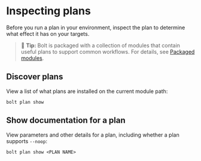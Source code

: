 # Inspecting plans

Before you run a plan in your environment, inspect the plan to determine what effect it has on your targets.

> 🔩 **Tip:** Bolt is packaged with a collection of modules that contain useful plans to support common workflows. For details, see [Packaged modules](bolt_installing_modules.md).

## Discover plans

View a list of what plans are installed on the current module path:

```
bolt plan show
```

## Show documentation for a plan

View parameters and other details for a plan, including whether a plan supports `--noop`:

```
bolt plan show <PLAN NAME>
```